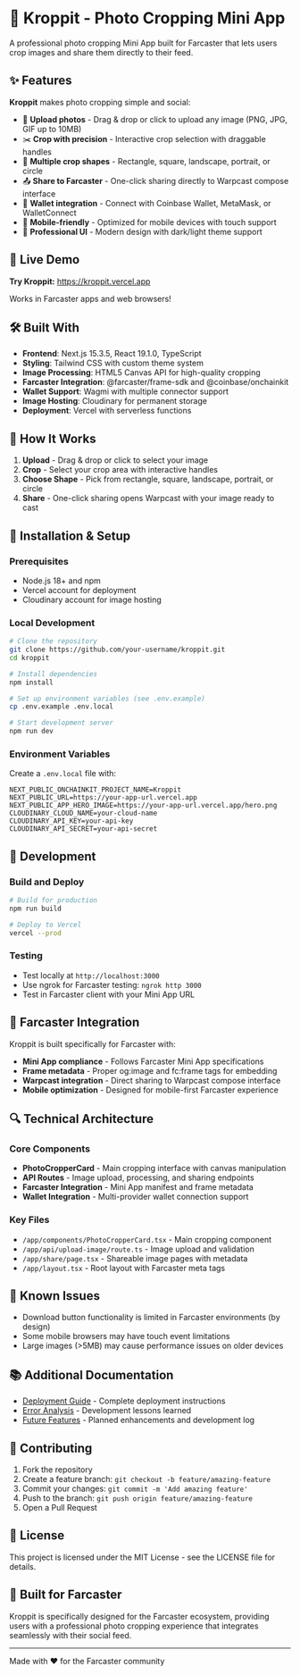 # 📸 Kroppit - Photo Cropping Mini App

A professional photo cropping Mini App built for Farcaster that lets users crop images and share them directly to their feed.

## ✨ Features

**Kroppit** makes photo cropping simple and social:

- 📱 **Upload photos** - Drag & drop or click to upload any image (PNG, JPG, GIF up to 10MB)
- ✂️ **Crop with precision** - Interactive crop selection with draggable handles
- 🎯 **Multiple crop shapes** - Rectangle, square, landscape, portrait, or circle
- 📤 **Share to Farcaster** - One-click sharing directly to Warpcast compose interface
- 🔗 **Wallet integration** - Connect with Coinbase Wallet, MetaMask, or WalletConnect
- 📱 **Mobile-friendly** - Optimized for mobile devices with touch support
- 🎨 **Professional UI** - Modern design with dark/light theme support

## 🚀 Live Demo

**Try Kroppit:** https://kroppit.vercel.app

Works in Farcaster apps and web browsers!

## 🛠️ Built With

- **Frontend**: Next.js 15.3.5, React 19.1.0, TypeScript
- **Styling**: Tailwind CSS with custom theme system
- **Image Processing**: HTML5 Canvas API for high-quality cropping
- **Farcaster Integration**: @farcaster/frame-sdk and @coinbase/onchainkit
- **Wallet Support**: Wagmi with multiple connector support
- **Image Hosting**: Cloudinary for permanent storage
- **Deployment**: Vercel with serverless functions

## 🎯 How It Works

1. **Upload** - Drag & drop or click to select your image
2. **Crop** - Select your crop area with interactive handles
3. **Choose Shape** - Pick from rectangle, square, landscape, portrait, or circle
4. **Share** - One-click sharing opens Warpcast with your image ready to cast

## 🔧 Installation & Setup

### Prerequisites
- Node.js 18+ and npm
- Vercel account for deployment
- Cloudinary account for image hosting

### Local Development
```bash
# Clone the repository
git clone https://github.com/your-username/kroppit.git
cd kroppit

# Install dependencies
npm install

# Set up environment variables (see .env.example)
cp .env.example .env.local

# Start development server
npm run dev
```

### Environment Variables
Create a `.env.local` file with:
```env
NEXT_PUBLIC_ONCHAINKIT_PROJECT_NAME=Kroppit
NEXT_PUBLIC_URL=https://your-app-url.vercel.app
NEXT_PUBLIC_APP_HERO_IMAGE=https://your-app-url.vercel.app/hero.png
CLOUDINARY_CLOUD_NAME=your-cloud-name
CLOUDINARY_API_KEY=your-api-key
CLOUDINARY_API_SECRET=your-api-secret
```

## 🚀 Development

### Build and Deploy
```bash
# Build for production
npm run build

# Deploy to Vercel
vercel --prod
```

### Testing
- Test locally at `http://localhost:3000`
- Use ngrok for Farcaster testing: `ngrok http 3000`
- Test in Farcaster client with your Mini App URL

## 📱 Farcaster Integration

Kroppit is built specifically for Farcaster with:
- **Mini App compliance** - Follows Farcaster Mini App specifications
- **Frame metadata** - Proper og:image and fc:frame tags for embedding
- **Warpcast integration** - Direct sharing to Warpcast compose interface
- **Mobile optimization** - Designed for mobile-first Farcaster experience

## 🔍 Technical Architecture

### Core Components
- **PhotoCropperCard** - Main cropping interface with canvas manipulation
- **API Routes** - Image upload, processing, and sharing endpoints
- **Farcaster Integration** - Mini App manifest and frame metadata
- **Wallet Integration** - Multi-provider wallet connection support

### Key Files
- `/app/components/PhotoCropperCard.tsx` - Main cropping component
- `/app/api/upload-image/route.ts` - Image upload and validation
- `/app/share/page.tsx` - Shareable image pages with metadata
- `/app/layout.tsx` - Root layout with Farcaster meta tags

## 🐛 Known Issues

- Download button functionality is limited in Farcaster environments (by design)
- Some mobile browsers may have touch event limitations
- Large images (>5MB) may cause performance issues on older devices

## 📚 Additional Documentation

- [Deployment Guide](DEPLOYMENT.md) - Complete deployment instructions
- [Error Analysis](ERROR_ANALYSIS_REPORT.md) - Development lessons learned
- [Future Features](agents.md) - Planned enhancements and development log

## 🤝 Contributing

1. Fork the repository
2. Create a feature branch: `git checkout -b feature/amazing-feature`
3. Commit your changes: `git commit -m 'Add amazing feature'`
4. Push to the branch: `git push origin feature/amazing-feature`
5. Open a Pull Request

## 📄 License

This project is licensed under the MIT License - see the LICENSE file for details.

## 🎯 Built for Farcaster

Kroppit is specifically designed for the Farcaster ecosystem, providing users with a professional photo cropping experience that integrates seamlessly with their social feed.

---

Made with ❤️ for the Farcaster community